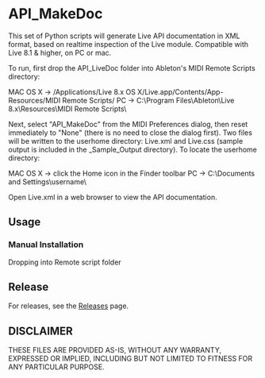 # API_MakeDoc

This set of Python scripts will generate Live API documentation in XML format, based on realtime inspection of the Live module. Compatible with Live 8.1 & higher, on PC or mac.

To run, first drop the API_LiveDoc folder into Ableton's MIDI Remote Scripts directory:

MAC OS X -> /Applications/Live 8.x OS X/Live.app/Contents/App-Resources/MIDI Remote Scripts/
PC -> C:\Program Files\Ableton\Live 8.x\Resources\MIDI Remote Scripts\

Next, select "API_MakeDoc" from the MIDI Preferences dialog, then reset immediately to "None" (there is no need to close the dialog first). Two files will be written to the userhome directory: Live.xml and Live.css (sample output is included in the \_Sample_Output directory). To locate the userhome directory:

MAC OS X -> click the Home icon in the Finder toolbar
PC -> C:\Documents and Settings\username\

Open Live.xml in a web browser to view the API documentation.

## Usage

### Manual Installation

Dropping into Remote script folder

## Release

For releases, see the [Releases](https://github.com/isfopo/LiveAPI_MakeDoc/releases) page.

## DISCLAIMER

THESE FILES ARE PROVIDED AS-IS, WITHOUT ANY WARRANTY, EXPRESSED OR IMPLIED, INCLUDING BUT NOT LIMITED TO FITNESS FOR ANY PARTICULAR PURPOSE.

